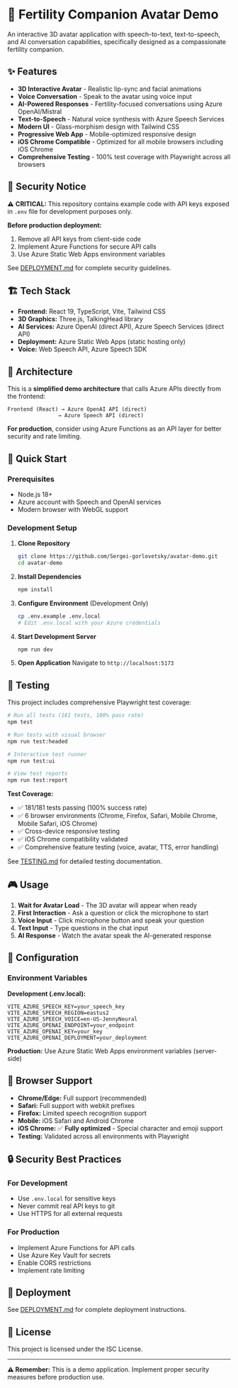 # 🤖 Fertility Companion Avatar Demo

An interactive 3D avatar application with speech-to-text, text-to-speech, and AI conversation capabilities, specifically designed as a compassionate fertility companion.

## ✨ Features

- **3D Interactive Avatar** - Realistic lip-sync and facial animations
- **Voice Conversation** - Speak to the avatar using voice input
- **AI-Powered Responses** - Fertility-focused conversations using Azure OpenAI/Mistral
- **Text-to-Speech** - Natural voice synthesis with Azure Speech Services
- **Modern UI** - Glass-morphism design with Tailwind CSS
- **Progressive Web App** - Mobile-optimized responsive design
- **iOS Chrome Compatible** - Optimized for all mobile browsers including iOS Chrome
- **Comprehensive Testing** - 100% test coverage with Playwright across all browsers

## 🚨 Security Notice

⚠️ **CRITICAL:** This repository contains example code with API keys exposed in `.env` file for development purposes only. 

**Before production deployment:**
1. Remove all API keys from client-side code
2. Implement Azure Functions for secure API calls
3. Use Azure Static Web Apps environment variables

See [DEPLOYMENT.md](DEPLOYMENT.md) for complete security guidelines.

## 🏗️ Tech Stack

- **Frontend:** React 19, TypeScript, Vite, Tailwind CSS
- **3D Graphics:** Three.js, TalkingHead library
- **AI Services:** Azure OpenAI (direct API), Azure Speech Services (direct API)
- **Deployment:** Azure Static Web Apps (static hosting only)
- **Voice:** Web Speech API, Azure Speech SDK

## 🔧 Architecture

This is a **simplified demo architecture** that calls Azure APIs directly from the frontend:

```
Frontend (React) → Azure OpenAI API (direct)
                → Azure Speech API (direct)
```

**For production**, consider using Azure Functions as an API layer for better security and rate limiting.

## 🚀 Quick Start

### Prerequisites
- Node.js 18+
- Azure account with Speech and OpenAI services
- Modern browser with WebGL support

### Development Setup

1. **Clone Repository**
   ```bash
   git clone https://github.com/Sergei-gorlovetsky/avatar-demo.git
   cd avatar-demo
   ```

2. **Install Dependencies**
   ```bash
   npm install
   ```

3. **Configure Environment** (Development Only)
   ```bash
   cp .env.example .env.local
   # Edit .env.local with your Azure credentials
   ```

4. **Start Development Server**
   ```bash
   npm run dev
   ```

5. **Open Application**
   Navigate to `http://localhost:5173`

## 🧪 Testing

This project includes comprehensive Playwright test coverage:

```bash
# Run all tests (181 tests, 100% pass rate)
npm test

# Run tests with visual browser
npm run test:headed

# Interactive test runner
npm run test:ui

# View test reports
npm run test:report
```

**Test Coverage:**
- ✅ 181/181 tests passing (100% success rate)
- ✅ 6 browser environments (Chrome, Firefox, Safari, Mobile Chrome, Mobile Safari, iOS Chrome)
- ✅ Cross-device responsive testing
- ✅ iOS Chrome compatibility validated
- ✅ Comprehensive feature testing (voice, avatar, TTS, error handling)

See [TESTING.md](TESTING.md) for detailed testing documentation.

## 🎮 Usage

1. **Wait for Avatar Load** - The 3D avatar will appear when ready
2. **First Interaction** - Ask a question or click the microphone to start
3. **Voice Input** - Click microphone button and speak your question
4. **Text Input** - Type questions in the chat input
5. **AI Response** - Watch the avatar speak the AI-generated response

## 🔧 Configuration

### Environment Variables

**Development (.env.local):**
```env
VITE_AZURE_SPEECH_KEY=your_speech_key
VITE_AZURE_SPEECH_REGION=eastus2
VITE_AZURE_SPEECH_VOICE=en-US-JennyNeural
VITE_AZURE_OPENAI_ENDPOINT=your_endpoint
VITE_AZURE_OPENAI_KEY=your_key
VITE_AZURE_OPENAI_DEPLOYMENT=your_deployment
```

**Production:** Use Azure Static Web Apps environment variables (server-side)

## 📱 Browser Support

- **Chrome/Edge:** Full support (recommended)
- **Safari:** Full support with webkit prefixes  
- **Firefox:** Limited speech recognition support
- **Mobile:** iOS Safari and Android Chrome
- **iOS Chrome:** ✅ **Fully optimized** - Special character and emoji support
- **Testing:** Validated across all environments with Playwright

## 🔒 Security Best Practices

### For Development
- Use `.env.local` for sensitive keys
- Never commit real API keys to git
- Use HTTPS for all external requests

### For Production
- Implement Azure Functions for API calls
- Use Azure Key Vault for secrets
- Enable CORS restrictions
- Implement rate limiting

## 🚀 Deployment

See [DEPLOYMENT.md](DEPLOYMENT.md) for complete deployment instructions.

## 📄 License

This project is licensed under the ISC License.

---

**⚠️ Remember:** This is a demo application. Implement proper security measures before production use.

